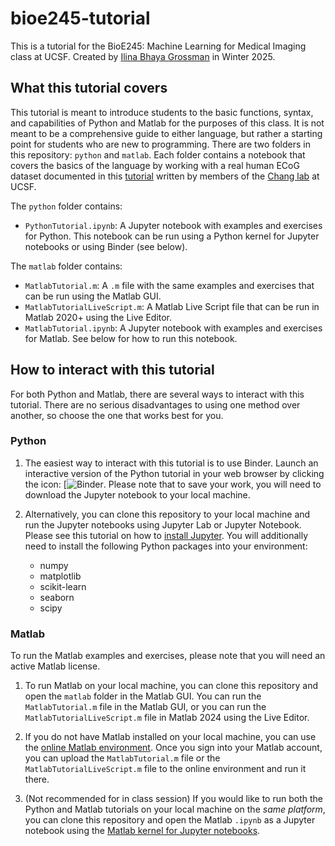 # bioe245-tutorial

This is a tutorial for the BioE245: Machine Learning for Medical Imaging class at UCSF. Created by [Ilina Bhaya Grossman](https://www.ilinabhayagrossman.com) in Winter 2025.

## What this tutorial covers

This tutorial is meant to introduce students to the basic functions, syntax, and capabilities of Python and Matlab for the purposes of this class. It is not meant to be a comprehensive guide to either language, but rather a starting point for students who are new to programming. There are two folders in this repository: `python` and `matlab`. Each folder contains a notebook that covers the basics of the language by working with a real human ECoG dataset documented in this [tutorial](https://github.com/ChangLabUcsf/changlabXenvision) written by members of the [Chang lab](https://changlab.ucsf.edu/) at UCSF.
 

The `python` folder contains:
- `PythonTutorial.ipynb`: A Jupyter notebook with examples and exercises for Python. This notebook can be run using a Python kernel for Jupyter notebooks or using Binder (see below).

The `matlab` folder contains:

- `MatlabTutorial.m`: A `.m` file with the same examples and exercises that can be run using the Matlab GUI.
- `MatlabTutorialLiveScript.m`: A Matlab Live Script file that can be run in Matlab 2020+ using the Live Editor. 
- `MatlabTutorial.ipynb`: A Jupyter notebook with examples and exercises for Matlab. See below for how to run this notebook. 

## How to interact with this tutorial

For both Python and Matlab, there are several ways to interact with this tutorial. There are no serious disadvantages to using one method over another, so choose the one that works best for you.

### Python

1. The easiest way to interact with this tutorial is to use Binder. Launch an interactive version of the Python tutorial in your web browser by clicking the icon: [![Binder](https://mybinder.org/v2/gh/ilinabg/bioe245-tutorial/186735713a7cb983cf1e473e528d1e26f06f98c9?urlpath=lab%2Ftree%2Fpython%2FPythonTutorial.ipynb). Please note that to save your work, you will need to download the Jupyter notebook to your local machine.

2. Alternatively, you can clone this repository to your local machine and run the Jupyter notebooks using Jupyter Lab or Jupyter Notebook. Please see this tutorial on how to [install Jupyter](https://jupyter.org/install). You will additionally need to install the following Python packages into your environment:
    - numpy
    - matplotlib
    - scikit-learn
    - seaborn
    - scipy

### Matlab

To run the Matlab examples and exercises, please note that you will need an active Matlab license.

1. To run Matlab on your local machine, you can clone this repository and open the `matlab` folder in the Matlab GUI. You can run the `MatlabTutorial.m` file in the Matlab GUI, or you can run the `MatlabTutorialLiveScript.m` file in Matlab 2024 using the Live Editor.

2. If you do not have Matlab installed on your local machine, you can use the [online Matlab environment](https://matlab.mathworks.com/). Once you sign into your Matlab account, you can upload the `MatlabTutorial.m` file or the `MatlabTutorialLiveScript.m` file to the online environment and run it there.

3. (Not recommended for in class session) If you would like to run both the Python and Matlab tutorials on your local machine on the *same platform*, you can clone this repository and open the Matlab `.ipynb` as a Jupyter notebook using the [Matlab kernel for Jupyter notebooks](https://github.com/mathworks/jupyter-matlab-proxy?tab=readme-ov-file#requirements).